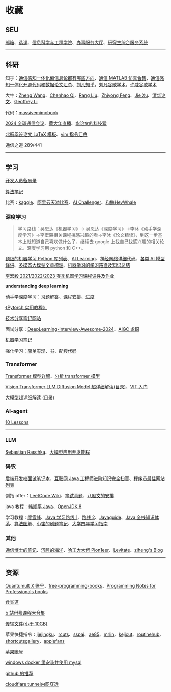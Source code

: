 # 收藏

## SEU

[邮箱](https://mail.seu.edu.cn/)、[选课](https://yjsxk.urp.seu.edu.cn/yjsxkapp/sys/xsxkapp/index.html)、[信息科学与工程学院](https://radio.seu.edu.cn/)、[办事服务大厅](https://ehall.seu.edu.cn/new/index.html)、[研究生综合服务系统](https://yjs.seu.edu.cn/gsapp/sys/yjsemaphome/portal/index.do)

---

## 科研

知乎：[通信感知一体化偏信息论都有哪些方向](https://www.zhihu.com/question/3203612397/answer/24797391704?utm_medium=social&utm_psn=1864672369928433667&utm_source=ZHShareTargetIDMore)、[通信 MATLAB 仿真合集](https://zhuanlan.zhihu.com/p/385096476)、[通信感知一体化开源代码和数据论文汇总](https://zhuanlan.zhihu.com/p/651958439)、[刘凡知乎](https://www.zhihu.com/people/lf92)，[刘凡谷歌学术](https://scholar.google.com.hk/citations?user=kj2PE40AAAAJ&hl=zh-CN&oi=sra)，[许威谷歌学术](https://scholar.google.com/citations?hl=en&user=lNWf6Z4AAAAJ&view_op=list_works)

大牛：[Zheng Wang](https://seu-zheng-wang.github.io/)、[Chenhao Qi](https://signal.seu.edu.cn/multimedia/chenhao/main.psp#anchor=block_34418)、[Rang Liu](https://rangliu0706.github.io/)、[Zhiyong Feng](https://ieeexplore.ieee.org/author/37536937000)、[Jie Xu](https://scholar.google.com/citations?hl=en&user=HPUG2jwAAAAJ&view_op=list_works&sortby=pubdate)、[清华论文](https://oa.ee.tsinghua.edu.cn/dailinglong/publications/publications.html)、[Geoffrey Li](https://profiles.imperial.ac.uk/geoffrey.li/publications)

代码：[massivemimobook](https://github.com/emilbjornson/massivemimobook)

[2024 全球通信会议](https://edas.info/p31420#top)、[黄大年直播](https://www.chaspark.com/#/s/202306091530)、[水论文的科技猿](https://www.cnblogs.com/nickchen121)

[北航毕设论文 LaTeX 模板](https://github.com/BHOSC/BUAAthesis)、[vim 指令汇总](https://www.cnblogs.com/softwaretesting/archive/2011/07/12/2104435.html)

通信之道 289/441

---

## 学习

[开发人员备忘录](https://wangchujiang.com/reference/)

[算法笔记](https://www.zhihu.com/column/c_1182444932760125440)

比赛：[kaggle](https://www.kaggle.com/competitions)、[阿里云天池比赛](https://tianchi.aliyun.com/competition/gameList/activeList)、[AI Challenger](https://challenger.ai/?lan=zh)、[和鲸HeyWhale](https://www.kesci.com/home/competition)

### 深度学习

> 学习路线：吴恩达《机器学习》-> 吴恩达《深度学习》->李沐《动手学深度学习》->李宏毅相关课程挑感兴趣的看->李沐《论文精读》，到这一步基本上就知道自己喜欢做什么了，继续去 google 上找自己找感兴趣的相关论文。深度学习用 python 和 C++。

[顶级的机器学习 Python 库列表](https://github.com/ml-tooling/best-of-ml-python)、[AI Learning](https://ailearning.apachecn.org/#1text-classification)、[神经网络详细代码](https://nn.labml.ai/zh/)、[各类 AI 模型详讲](https://colah.github.io/)、[多模态大模型文章梳理](https://zhuanlan.zhihu.com/p/677768053)、[机器学习的学习路径及知识总结](https://github.com/loveunk/machine-learning-deep-learning-notes)

[李宏毅 2021/2022/2023 春季机器学习课程课件及作业](https://github.com/Fafa-DL/Lhy_Machine_Learning)

**understanding deep learning**

动手学深度学习：[习题解答](https://datawhalechina.github.io/d2l-ai-solutions-manual/#/ch04/ch04)、[课程安排](https://courses.d2l.ai/zh-v2/)、[进度](https://zh-v2.d2l.ai/chapter_recurrent-modern/gru.html)

[《Pytorch 实用教程》](https://github.com/TingsongYu/PyTorch-Tutorial-2nd)

[技术分享笔记网站](https://www.sharetechnote.com/)

面试分享：[DeepLearning-Interview-Awesome-2024](https://github.com/315386775/DeepLearing-Interview-Awesome-2024)、[AIGC 求职](https://github.com/EmbraceAGI/AIGC_Interview)

[机器学习笔记](https://github.com/Vay-keen/Machine-learning-learning-notes)

强化学习：[简单实现](https://github.com/FareedKhan-dev/all-rl-algorithms)、[书](https://datawhalechina.github.io/easy-rl/#/)、[配套代码](https://github.com/datawhalechina/easy-rl)

### Transformer

[Transformer 模型详解](https://zhuanlan.zhihu.com/p/338817680)、[分析 transformer 模型](https://zhuanlan.zhihu.com/p/624740065)

[Vision Transformer LLM Diffusion Model 超详细解读(目录)](https://zhuanlan.zhihu.com/p/348593638)、[VIT 入门](https://blog.csdn.net/qq_37541097/article/details/118242600)

[大模型超详细解读 (目录)](https://zhuanlan.zhihu.com/p/625926419)

### AI-agent

[10 Lessons](https://github.com/microsoft/ai-agents-for-beginners)

---

### LLM

[Sebastian Raschka](https://sebastianraschka.com/)、[大模型应用开发教程](https://github.com/datawhalechina/llm-universe)

### 码农

[后端开发校面试笔记本](https://github.com/wolverinn/Waking-Up)、[互联网 Java 工程师进阶知识完全扫盲](https://github.com/doocs/advanced-java)、[程序员最佳网站列表](https://github.com/sdmg15/Best-websites-a-programmer-should-visit)

剑指 offer：[LeetCode Wiki](https://doocs.github.io/leetcode/)、[笔试真题](https://kamacoder.com/contest.php)、[八股文的安排](https://mp.weixin.qq.com/s/7xNVqCBIpqL6THUSDoIRyw)

java 教程：[韩顺平 Java](https://github.com/timerring/backend-tutorial/tree/main)、[OpenJDK 8](https://devdocs.io/openjdk~8/)

学习教程：[廖雪峰](https://liaoxuefeng.com/)、[Java 学习路线 1](https://javabetter.cn/xuexiluxian/java/yitiaolong.html)、[路线 2](https://thinkingme.github.io/coding-road/home.html)、[Javaguide](https://javaguide.cn/)、[Java 全栈知识体系](https://pdai.tech/)、[算法图解](https://www.hello-algo.com/)、[小崔的刷题笔记](https://vernon97-io.gitbook.io/untitled)、[大学四年学习指南](https://books.halfrost.com/leetcode/)

### 其他

[通信博士的笔记](https://zlearning.netlify.app/)、[沉睡的海洋](https://sleepyocean.github.io/)、[哈工大大佬 Pion1eer](https://www.ruanx.net/)、[Levitate](https://levitate-qian.github.io/)、[ziheng's Blog](https://zihengcat.github.io/archives/)

---

## 资源

[Quantumult X 账号](https://shenhouyun.com/QuantumultX/)、[free-programming-books](https://ebookfoundation.github.io/free-programming-books/)、[Programming Notes for Professionals books](https://book.goalkicker.com/)

[食贫道](https://www.alipan.com/s/C8DFhqR3ueW/folder/65ac32ca0bff99a1cf4b4c2ca67a3bf857437eda)

[b 站付费课程大合集](https://bbs.alipansou.com/d/39134-b%E7%AB%99%E4%BB%98%E8%B4%B9%E8%AF%BE%E7%A8%8B%E5%A4%A7%E5%90%88%E9%9B%86)

[传输文件(小于 10GB)](https://ydray.com/en/)

苹果快捷指令：[jiejingku](https://jiejingku.net)、[rcuts](https://rcuts.com)、[sspai](https://sspai.com/page/playbook/zh-CN)、[ae85](https://ae85.cn/gz.html)、[mrlin](https://lin.mrlin.vip/index.php?m=home&c=Lists&a=index&tid=70&page=2)、[kejicut](https://www.kejicut.com)、[routinehub](https://routinehub.co)、[shortcutsgallery](https://shortcutsgallery.com)、[applefans](https://applefans.today/category/applefans-classroom/apple-shortcuts/)

[苹果账号](https://www.iios.club/)

[windows docker 里安装并使用 mysql](https://blog.csdn.net/u012643122/article/details/125899829)

[github 的推荐](https://github.com/explore)

[cloudflare tunnel内网穿透](https://zhuanlan.zhihu.com/p/621870045)
